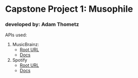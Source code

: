 # Capstone Project 1: Musophile

### developed by: Adam Thometz

APIs used: 
1. MusicBrainz:
    - [Root URL](https://musicbrainz.org/ws/2/)
    - [Docs](https://musicbrainz.org/doc/MusicBrainz_API)
2. Spotify
    - [Root URL](https://api.spotify.com/v1)
    - [Docs](https://developer.spotify.com/documentation/web-api/reference/)